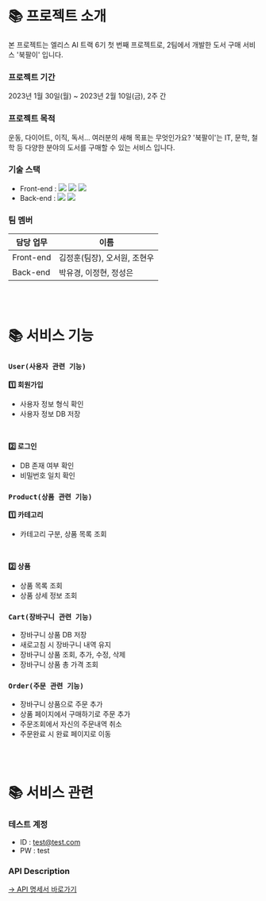 # :books: 프로젝트 소개
본 프로젝트는 엘리스 AI 트랙 6기 첫 번째 프로젝트로, 2팀에서 개발한 도서 구매 서비스 '북팔이' 입니다.


### 프로젝트 기간
2023년 1월 30일(월) ~ 2023년 2월 10일(금), 2주 간


### 프로젝트 목적
운동, 다이어트, 이직, 독서... 여러분의 새해 목표는 무엇인가요?
'북팔이'는 IT, 문학, 철학 등 다양한 분야의 도서를 구매할 수 있는 서비스 입니다.


### 기술 스택
 - Front-end : <img src="https://img.shields.io/badge/javascript-F7DF1E?style=for-the-badge&logo=javascript&logoColor=black"> <img src="https://img.shields.io/badge/react-61DAFB?style=for-the-badge&logo=react&logoColor=black"> <img src="https://img.shields.io/badge/bootstrap-7952B3?style=for-the-badge&logo=bootstrap&logoColor=white">
 - Back-end  : <img src="https://img.shields.io/badge/node.js-339933?style=for-the-badge&logo=Node.js&logoColor=white"> <img src="https://img.shields.io/badge/mongoDB-47A248?style=for-the-badge&logo=MongoDB&logoColor=white">


### 팀 멤버
| 담당 업무 | 이름 |
| ------ | ------ |
| Front-end | 김정훈(팀장), 오서원, 조현우 |
| Back-end | 박유경, 이정현, 정성은 |

<br/><br/>

# :books: 서비스 기능
### `User(사용자 관련 기능)`
**:one: 회원가입**

 - 사용자 정보 형식 확인
 - 사용자 정보 DB 저장

<br/>

**:two: 로그인**
 - DB 존재 여부 확인
 - 비밀번호 일치 확인

### `Product(상품 관련 기능)`
**:one: 카테고리**
 - 카테고리 구분, 상품 목록 조회

<br/>

**:two: 상품**
 - 상품 목록 조회
 - 상품 상세 정보 조회

### `Cart(장바구니 관련 기능)`
 - 장바구니 상품 DB 저장
 - 새로고침 시 장바구니 내역 유지
 - 장바구니 상품 조회, 추가, 수정, 삭제
 - 장바구니 상품 총 가격 조회

### `Order(주문 관련 기능)`
 - 장바구니 상품으로 주문 추가
 - 상품 페이지에서 구매하기로 주문 추가
 - 주문조회에서 자신의 주문내역 취소
 - 주문완료 시 완료 페이지로 이동

<br/><br/>

# :books: 서비스 관련
### 테스트 계정
 - ID : test@test.com
 - PW : test

### API Description
[→ API 명세서 바로가기](https://docs.google.com/spreadsheets/d/1zK9GTVhm7NLDp2YODRpz3VIzTz0VsS19Wzyw3Q_HtLQ/edit#gid=0)
